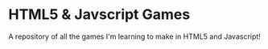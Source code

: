HTML5 & Javscript Games
=====

A repository of all the games I'm learning to make in HTML5 and Javascript!